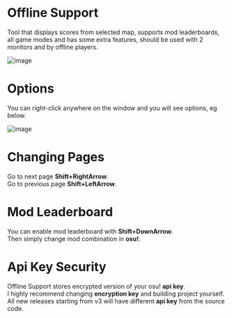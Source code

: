 # Offline Support
Tool that displays scores from selected map, supports mod leaderboards, all game modes and has some extra features, should be used with 2 monitors and by offline players.

![image](https://user-images.githubusercontent.com/101416707/158081541-7b74d169-bb26-454c-b199-349a48c52831.png)

# Options
You can right-click anywhere on the window and you will see options, eg below.  

![image](https://user-images.githubusercontent.com/101416707/158075343-002cc4ee-32d2-4665-9ce6-5ed35dc25299.png)

# Changing Pages
Go to next page **Shift+RightArrow**.  
Go to previous page **Shift+LeftArrow**.

# Mod Leaderboard
You can enable mod leaderboard with **Shift+DownArrow**.  
Then simply change mod combination in **osu!**.

# Api Key Security
Offline Support stores encrypted version of your osu! **api key**.  
I highly recommend changing **encryption key** and building project yourself.  
All new releases starting from v3 will have different **api key** from the source code.
